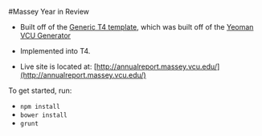 #Massey Year in Review
* Built off of the [Generic T4 template](https://github.com/samyerkes/generic-t4), which was built off of the [Yeoman VCU Generator](https://github.com/samyerkes/generator-vcu)
* Implemented into T4.

* Live site is located at: [http://annualreport.massey.vcu.edu/](http://annualreport.massey.vcu.edu/)

To get started, run:
* `npm install`
* `bower install`
* `grunt`
